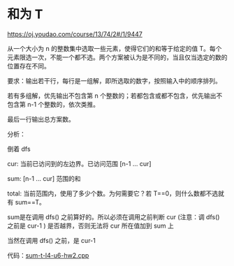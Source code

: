 # 和为 T

https://oj.youdao.com/course/13/74/2#/1/9447

从一个大小为 n 的整数集中选取一些元素，使得它们的和等于给定的值 T。每个元素限选一次，不能一个都不选。两个方案被认为是不同的，当且仅当选定的数的位置存在不同。

要求：输出若干行，每行是一组解，即所选取的数字，按照输入中的顺序排列。

若有多组解，优先输出不包含第 n 个整数的；若都包含或都不包含，优先输出不包含第 n-1 个整数的，依次类推。

最后一行输出总方案数。

分析：

倒着 dfs

cur: 当前已访问到的左边界。已访问范围 [n-1 ... cur]

sum: [n-1 ... cur] 范围的和

total: 当前范围内，使用了多少个数。为何需要它？若 T==0，则什么数都不选就有 sum==T。

sum是在调用 dfs() 之前算好的。所以必须在调用之前判断 cur (注意：调 dfs() 之前是 cur-1 ) 是否越界，否则无法将 cur 所在值加到 sum 上

当然在调用 dfs() 之前，是 cur-1

代码：[sum-t-l4-u6-hw2.cpp](code/sum-t-l4-u6-hw2.cpp)